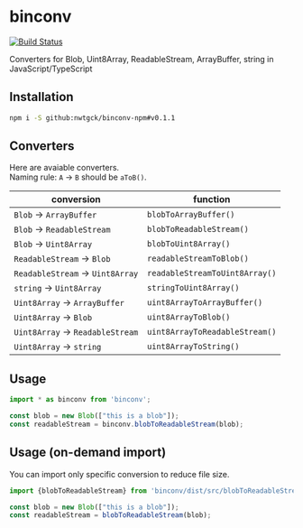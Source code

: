 # binconv
[![Build Status](https://travis-ci.com/nwtgck/binconv-npm.svg?branch=develop)](https://travis-ci.com/nwtgck/binconv-npm)

Converters for Blob, Uint8Array, ReadableStream, ArrayBuffer, string in JavaScript/TypeScript

## Installation

```bash
npm i -S github:nwtgck/binconv-npm#v0.1.1
```

## Converters

Here are avaiable converters.  
Naming rule: `A` → `B` should be `aToB()`.

| conversion                       | function                       |
|----------------------------------|--------------------------------|
| `Blob` → `ArrayBuffer`          | `blobToArrayBuffer()`          |
| `Blob` → `ReadableStream`       | `blobToReadableStream()`       |
| `Blob` → `Uint8Array`           | `blobToUint8Array()`           |
| `ReadableStream` → `Blob`       | `readableStreamToBlob()`       |
| `ReadableStream` → `Uint8Array` | `readableStreamToUint8Array()` |
| `string` → `Uint8Array`         | `stringToUint8Array()`         |
| `Uint8Array` → `ArrayBuffer`    | `uint8ArrayToArrayBuffer()`    |
| `Uint8Array` → `Blob`           | `uint8ArrayToBlob()`           |
| `Uint8Array` → `ReadableStream` | `uint8ArrayToReadableStream()` |
| `Uint8Array` → `string`         | `uint8ArrayToString()`         |


## Usage

```ts
import * as binconv from 'binconv';

const blob = new Blob(["this is a blob"]);
const readableStream = binconv.blobToReadableStream(blob);
```

## Usage (on-demand import)

You can import only specific conversion to reduce file size.
```ts
import {blobToReadableStream} from 'binconv/dist/src/blobToReadableStream';

const blob = new Blob(["this is a blob"]);
const readableStream = blobToReadableStream(blob);
```
